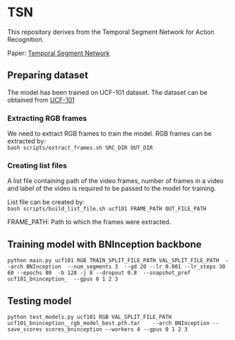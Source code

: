 # TSN

This repository derives from the Temporal Segment Network for Action Recognition.

Paper: [Temporal Segment Network](https://arxiv.org/pdf/1608.00859.pdf)

## Preparing dataset

The model has been trained on UCF-101 dataset. The dataset can be obtained from [UCF-101](http://crcv.ucf.edu/data/UCF101.php)

### Extracting RGB frames

We need to extract RGB frames to train the model. RGB frames can be extracted by:  
`bash scripts/extract_frames.sh SRC_DIR OUT_DIR`

### Creating list files

A list file containing path of the video frames, number of frames in a video and label of the video is required to be passed to the model for training.

List file can be created by:  
`bash scripts/build_list_file.sh ucf101 FRAME_PATH OUT_FILE_PATH`

FRAME_PATH: Path to which the frames were extracted.

## Training model with BNInception backbone
`
python main.py ucf101 RGB TRAIN_SPLIT_FILE_PATH VAL_SPLIT_FILE_PATH 
   --arch BNInception  --num_segments 3 
   --gd 20 --lr 0.001 --lr_steps 30 60 --epochs 80 
   -b 128 -j 8 --dropout 0.8 
   --snapshot_pref ucf101_bninception_  --gpus 0 1 2 3
   `
   
## Testing model

`
   python test_models.py ucf101 RGB VAL_SPLIT_FILE_PATH ucf101_bninception__rgb_model_best.pth.tar   
   --arch BNInception --save_scores scores_bninception --workers 4 --gpus 0 1 2 3
`
